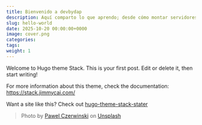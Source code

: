 ```yaml
---
title: Bienvenido a devbydap
description: Aquí comparto lo que aprendo; desde cómo montar servidores, hasta cómo protegerlos.
slug: hello-world
date: 2025-10-20 00:00:00+0000
image: cover.png
categories:
tags:
weight: 1
---
```


Welcome to Hugo theme Stack. This is your first post. Edit or delete it, then start writing!

For more information about this theme, check the documentation: https://stack.jimmycai.com/

Want a site like this? Check out [hugo-theme-stack-stater](https://github.com/TuNombre/hugo-theme-stack-starter)

> Photo by [Pawel Czerwinski](https://unsplash.com/@pawel_czerwinski) on [Unsplash](https://unsplash.com/)